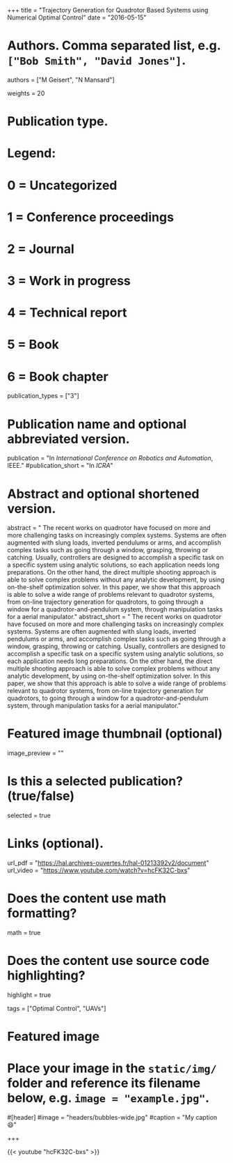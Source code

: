 +++
title = "Trajectory Generation for Quadrotor Based Systems using Numerical Optimal Control"
date = "2016-05-15"

# Authors. Comma separated list, e.g. `["Bob Smith", "David Jones"]`.
authors = ["M Geisert", "N Mansard"]

weights = 20

# Publication type.
# Legend:
# 0 = Uncategorized
# 1 = Conference proceedings
# 2 = Journal
# 3 = Work in progress
# 4 = Technical report
# 5 = Book
# 6 = Book chapter
publication_types = ["3"]

# Publication name and optional abbreviated version.
publication = "In *International Conference on Robotics and Automation*, IEEE."
#publication_short = "In *ICRA*"

# Abstract and optional shortened version.
abstract = " The recent works on quadrotor have focused on more and more challenging tasks on increasingly complex systems. Systems are often augmented with slung loads, inverted pendulums or arms, and accomplish complex tasks such as going through a window, grasping, throwing or catching. Usually, controllers are designed to accomplish a specific task on a specific system using analytic solutions, so each application needs long preparations. On the other hand, the direct multiple shooting approach is able to solve complex problems without any analytic development, by using on-the-shelf optimization solver. In this paper, we show that this approach is able to solve a wide range of problems relevant to quadrotor systems, from on-line trajectory generation for quadrotors, to going through a window for a quadrotor-and-pendulum system, through manipulation tasks for a aerial manipulator."
abstract_short = " The recent works on quadrotor have focused on more and more challenging tasks on increasingly complex systems. Systems are often augmented with slung loads, inverted pendulums or arms, and accomplish complex tasks such as going through a window, grasping, throwing or catching. Usually, controllers are designed to accomplish a specific task on a specific system using analytic solutions, so each application needs long preparations. On the other hand, the direct multiple shooting approach is able to solve complex problems without any analytic development, by using on-the-shelf optimization solver. In this paper, we show that this approach is able to solve a wide range of problems relevant to quadrotor systems, from on-line trajectory generation for quadrotors, to going through a window for a quadrotor-and-pendulum system, through manipulation tasks for a aerial manipulator."

# Featured image thumbnail (optional)
image_preview = ""

# Is this a selected publication? (true/false)
selected = true

# Links (optional).
url_pdf = "https://hal.archives-ouvertes.fr/hal-01213392v2/document"
url_video = "https://www.youtube.com/watch?v=hcFK32C-bxs"

# Does the content use math formatting?
math = true

# Does the content use source code highlighting?
highlight = true

tags = ["Optimal Control", "UAVs"]

# Featured image
# Place your image in the `static/img/` folder and reference its filename below, e.g. `image = "example.jpg"`.
#[header]
#image = "headers/bubbles-wide.jpg"
#caption = "My caption :smile:"

+++

{{< youtube "hcFK32C-bxs" >}}


